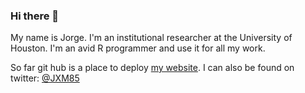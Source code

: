 ### Hi there 👋

My name is Jorge. I'm an institutional researcher at the University of Houston. I'm an avid R programmer and use it for all my work.

So far git hub is a place to deploy [my website](https://jxmartinez.com). I can also be found on twitter: [@JXM85](https://twitter.com/JXM85) 

<!--
**martinez-jorge/martinez-jorge** is a ✨ _special_ ✨ repository because its `README.md` (this file) appears on your GitHub profile.

Here are some ideas to get you started:

- 🔭 I’m currently working on ...
- 🌱 I’m currently learning ...
- 👯 I’m looking to collaborate on ...
- 🤔 I’m looking for help with ...
- 💬 Ask me about ...
- 📫 How to reach me: ...
- 😄 Pronouns: ...
- ⚡ Fun fact: ...
-->
